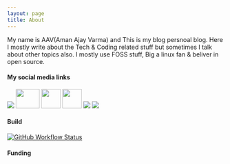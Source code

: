 ```yaml
---
layout: page
title: About
---
```


My name is AAV(Aman Ajay Varma) and This is my blog persnoal blog. Here I mostly write about the Tech & Coding related stuff but sometimes I talk about other topics also. I mostly use FOSS stuff, Big a linux fan & beliver in open source.

<h4>My social media links</h4>

<a href="https://facebook.com/amanajayvarma" target="_blank"><img src="https://img.icons8.com/color/50/000000/facebook-new.png"></a>
<a href="https://github.com/amanajayvarma" target="_blank"><img src="https://github.githubassets.com/images/modules/logos_page/Octocat.png" width="55" height="45"></a>
<a href="https://reddit.com/u/amanajayvarma" target="_blank"><img src="https://cdn3.iconfinder.com/data/icons/2018-social-media-logotypes/1000/2018_social_media_popular_app_logo_reddit-512.png" width="45" height="45"></a>
<a href="https://fosstodon.org/web/accounts/189355" target="_blank"><img src="https://upload.wikimedia.org/wikipedia/commons/thumb/4/48/Mastodon_Logotype_%28Simple%29.svg/953px-Mastodon_Logotype_%28Simple%29.svg.png" width="45" height="45"></a>
<a href="mailto:amanajayvarma@gmail.com" target="_blank"><img src="https://img.icons8.com/officel/45/000000/email.png"></a>
<a href="https://wa.me/917499820830" target="_blan"><img src="https://img.icons8.com/color/50/000000/whatsapp.png"></a>

<h4>Build</h4>

<a href="https://github.com/AmanAjayVarma/amanajayvarma.github.io/actions" target="_blank"><img alt="GitHub Workflow Status" src="https://img.shields.io/github/workflow/status/amanajayvarma/amanajayvarma.github.io/Jekyll site CI?style=flat-square"></a>

<h4>Funding</h4>

<script><a href="https://liberapay.com/amanajayvarma/donate" target="_blank"><img alt="Donate using Liberapay" src="https://liberapay.com/assets/widgets/donate.svg"></a></script>
